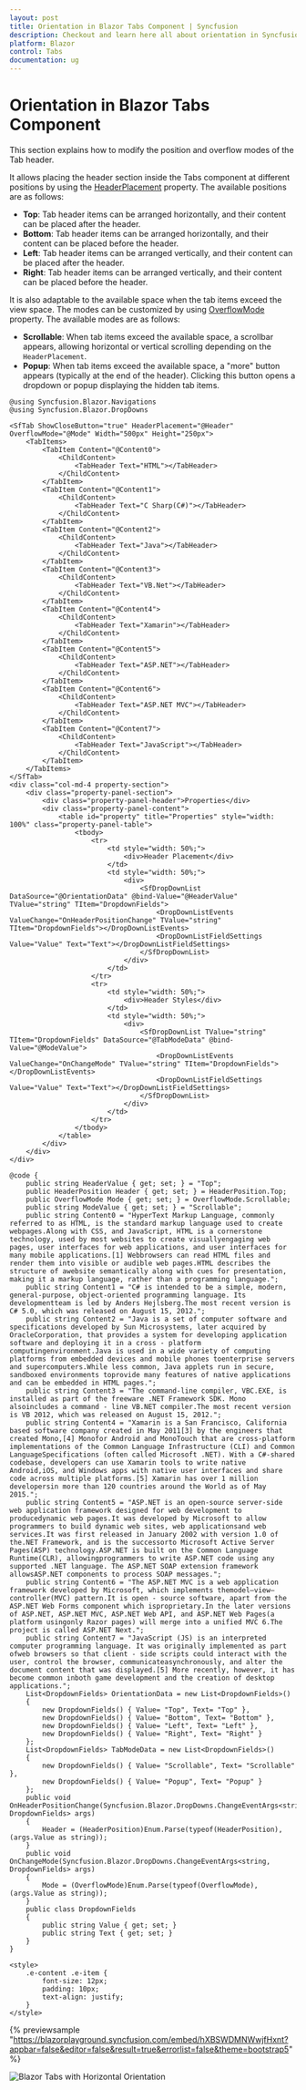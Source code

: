 ```yaml
---
layout: post
title: Orientation in Blazor Tabs Component | Syncfusion
description: Checkout and learn here all about orientation in Syncfusion Blazor Tabs component and much more details.
platform: Blazor
control: Tabs
documentation: ug
---
```


# Orientation in Blazor Tabs Component

This section explains how to modify the position and overflow modes of the Tab header.

It allows placing the header section inside the Tabs component at different positions by using the [HeaderPlacement](https://help.syncfusion.com/cr/blazor/Syncfusion.Blazor.Navigations.SfTab.html#Syncfusion_Blazor_Navigations_SfTab_HeaderPlacement) property. The available positions are as follows:

* **Top**: Tab header items can be arranged horizontally, and their content can be placed after the header.
* **Bottom**: Tab header items can be arranged horizontally, and their content can be placed before the header.
* **Left**: Tab header items can be arranged vertically, and their content can be placed after the header.
* **Right**: Tab header items can be arranged vertically, and their content can be placed before the header.

It is also adaptable to the available space when the tab items exceed the view space. The modes can be customized by using [OverflowMode](https://help.syncfusion.com/cr/blazor/Syncfusion.Blazor.Navigations.SfTab.html#Syncfusion_Blazor_Navigations_SfTab_OverflowMode) property. The available modes are as follows:

*   **Scrollable**: When tab items exceed the available space, a scrollbar appears, allowing horizontal or vertical scrolling depending on the `HeaderPlacement`.
*   **Popup**: When tab items exceed the available space, a "more" button appears (typically at the end of the header). Clicking this button opens a dropdown or popup displaying the hidden tab items.

```cshtml
@using Syncfusion.Blazor.Navigations
@using Syncfusion.Blazor.DropDowns

<SfTab ShowCloseButton="true" HeaderPlacement="@Header" OverflowMode="@Mode" Width="500px" Height="250px">
    <TabItems>
        <TabItem Content="@Content0">
            <ChildContent>
                <TabHeader Text="HTML"></TabHeader>
            </ChildContent>
        </TabItem>
        <TabItem Content="@Content1">
            <ChildContent>
                <TabHeader Text="C Sharp(C#)"></TabHeader>
            </ChildContent>
        </TabItem>
        <TabItem Content="@Content2">
            <ChildContent>
                <TabHeader Text="Java"></TabHeader>
            </ChildContent>
        </TabItem>
        <TabItem Content="@Content3">
            <ChildContent>
                <TabHeader Text="VB.Net"></TabHeader>
            </ChildContent>
        </TabItem>
        <TabItem Content="@Content4">
            <ChildContent>
                <TabHeader Text="Xamarin"></TabHeader>
            </ChildContent>
        </TabItem>
        <TabItem Content="@Content5">
            <ChildContent>
                <TabHeader Text="ASP.NET"></TabHeader>
            </ChildContent>
        </TabItem>
        <TabItem Content="@Content6">
            <ChildContent>
                <TabHeader Text="ASP.NET MVC"></TabHeader>
            </ChildContent>
        </TabItem>
        <TabItem Content="@Content7">
            <ChildContent>
                <TabHeader Text="JavaScript"></TabHeader>
            </ChildContent>
        </TabItem>
    </TabItems>
</SfTab>
<div class="col-md-4 property-section">
    <div class="property-panel-section">
        <div class="property-panel-header">Properties</div>
        <div class="property-panel-content">
            <table id="property" title="Properties" style="width: 100%" class="property-panel-table">
                <tbody>
                    <tr>
                        <td style="width: 50%;">
                            <div>Header Placement</div>
                        </td>
                        <td style="width: 50%;">
                            <div>
                                <SfDropDownList DataSource="@OrientationData" @bind-Value="@HeaderValue" TValue="string" TItem="DropdownFields">
                                    <DropDownListEvents ValueChange="OnHeaderPositionChange" TValue="string" TItem="DropdownFields"></DropDownListEvents>
                                    <DropDownListFieldSettings Value="Value" Text="Text"></DropDownListFieldSettings>
                                </SfDropDownList>
                            </div>
                        </td>
                    </tr>
                    <tr>
                        <td style="width: 50%;">
                            <div>Header Styles</div>
                        </td>
                        <td style="width: 50%;">
                            <div>
                                <SfDropDownList TValue="string" TItem="DropdownFields" DataSource="@TabModeData" @bind-Value="@ModeValue">
                                    <DropDownListEvents ValueChange="OnChangeMode" TValue="string" TItem="DropdownFields"></DropDownListEvents>
                                    <DropDownListFieldSettings Value="Value" Text="Text"></DropDownListFieldSettings>
                                </SfDropDownList>
                            </div>
                        </td>
                    </tr>
                </tbody>
            </table>
        </div>
    </div>
</div>

@code {
    public string HeaderValue { get; set; } = "Top";
    public HeaderPosition Header { get; set; } = HeaderPosition.Top;
    public OverflowMode Mode { get; set; } = OverflowMode.Scrollable;
    public string ModeValue { get; set; } = "Scrollable";
    public string Content0 = "HyperText Markup Language, commonly referred to as HTML, is the standard markup language used to create webpages.Along with CSS, and JavaScript, HTML is a cornerstone technology, used by most websites to create visuallyengaging web pages, user interfaces for web applications, and user interfaces for many mobile applications.[1] Webbrowsers can read HTML files and render them into visible or audible web pages.HTML describes the structure of awebsite semantically along with cues for presentation, making it a markup language, rather than a programming language.";
    public string Content1 = "C# is intended to be a simple, modern, general-purpose, object-oriented programming language. Its developmentteam is led by Anders Hejlsberg.The most recent version is C# 5.0, which was released on August 15, 2012.";
    public string Content2 = "Java is a set of computer software and specifications developed by Sun Microsystems, later acquired by OracleCorporation, that provides a system for developing application software and deploying it in a cross - platform computingenvironment.Java is used in a wide variety of computing platforms from embedded devices and mobile phones toenterprise servers and supercomputers.While less common, Java applets run in secure, sandboxed environments toprovide many features of native applications and can be embedded in HTML pages.";
    public string Content3 = "The command-line compiler, VBC.EXE, is installed as part of the freeware .NET Framework SDK. Mono alsoincludes a command - line VB.NET compiler.The most recent version is VB 2012, which was released on August 15, 2012.";
    public string Content4 = "Xamarin is a San Francisco, California based software company created in May 2011[3] by the engineers that created Mono,[4] Monofor Android and MonoTouch that are cross-platform implementations of the Common Language Infrastructure (CLI) and Common LanguageSpecifications (often called Microsoft .NET). With a C#-shared codebase, developers can use Xamarin tools to write native Android,iOS, and Windows apps with native user interfaces and share code across multiple platforms.[5] Xamarin has over 1 million developersin more than 120 countries around the World as of May 2015.";
    public string Content5 = "ASP.NET is an open-source server-side web application framework designed for web development to producedynamic web pages.It was developed by Microsoft to allow programmers to build dynamic web sites, web applicationsand web services.It was first released in January 2002 with version 1.0 of the.NET Framework, and is the successorto Microsoft Active Server Pages(ASP) technology.ASP.NET is built on the Common Language Runtime(CLR), allowingprogrammers to write ASP.NET code using any supported .NET language. The ASP.NET SOAP extension framework allowsASP.NET components to process SOAP messages.";
    public string Content6 = "The ASP.NET MVC is a web application framework developed by Microsoft, which implements themodel–view–controller(MVC) pattern.It is open - source software, apart from the ASP.NET Web Forms component which isproprietary.In the later versions of ASP.NET, ASP.NET MVC, ASP.NET Web API, and ASP.NET Web Pages(a platform usingonly Razor pages) will merge into a unified MVC 6.The project is called ASP.NET Next.";
    public string Content7 = "JavaScript (JS) is an interpreted computer programming language. It was originally implemented as part ofweb browsers so that client - side scripts could interact with the user, control the browser, communicateasynchronously, and alter the document content that was displayed.[5] More recently, however, it has become common inboth game development and the creation of desktop applications.";
    List<DropdownFields> OrientationData = new List<DropdownFields>()
    {
        new DropdownFields() { Value= "Top", Text= "Top" },
        new DropdownFields() { Value= "Bottom", Text= "Bottom" },
        new DropdownFields() { Value= "Left", Text= "Left" },
        new DropdownFields() { Value= "Right", Text= "Right" }
    };
    List<DropdownFields> TabModeData = new List<DropdownFields>()
    {
        new DropdownFields() { Value= "Scrollable", Text= "Scrollable" },
        new DropdownFields() { Value= "Popup", Text= "Popup" }
    };
    public void OnHeaderPositionChange(Syncfusion.Blazor.DropDowns.ChangeEventArgs<string, DropdownFields> args)
    {
        Header = (HeaderPosition)Enum.Parse(typeof(HeaderPosition), (args.Value as string));
    }
    public void OnChangeMode(Syncfusion.Blazor.DropDowns.ChangeEventArgs<string, DropdownFields> args)
    {
        Mode = (OverflowMode)Enum.Parse(typeof(OverflowMode), (args.Value as string));
    }
    public class DropdownFields
    {
        public string Value { get; set; }
        public string Text { get; set; }
    }
}

<style>
    .e-content .e-item {
        font-size: 12px;
        padding: 10px;
        text-align: justify;
    }
</style>
```

{% previewsample "https://blazorplayground.syncfusion.com/embed/hXBSWDMNWwjfHxnt?appbar=false&editor=false&result=true&errorlist=false&theme=bootstrap5" %}

![Blazor Tabs with Horizontal Orientation](./images/blazor-tabs-orientation.gif)